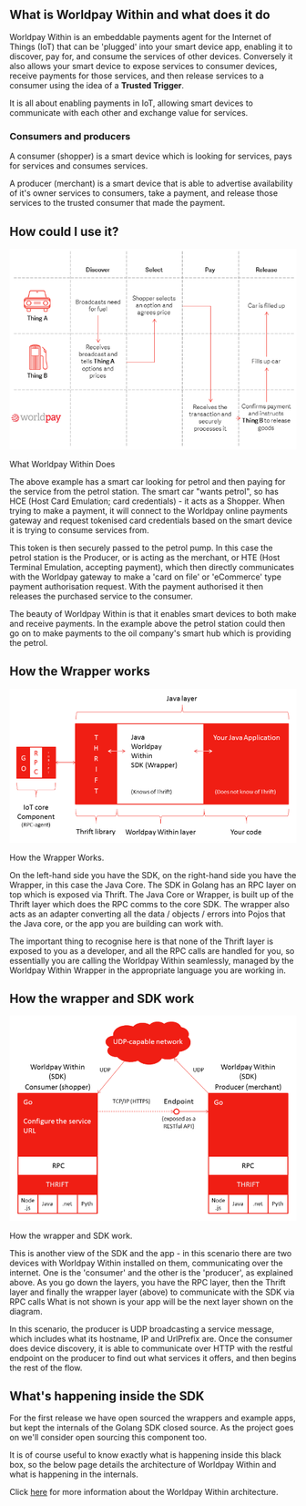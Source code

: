 ## What is Worldpay Within and what does it do

Worldpay Within is an embeddable payments agent for the Internet of Things (IoT) that can be 'plugged' into your smart device app, enabling it to discover, pay for, and consume the services of other devices. Conversely it also allows your smart device to expose services to consumer devices, receive payments for those services, and then release services to a consumer using the idea of a **Trusted Trigger**.

It is all about enabling payments in IoT, allowing smart devices to communicate with each other and exchange value for services.

### Consumers and producers
A consumer (shopper) is a smart device which is looking for services, pays for services and consumes services.

A producer (merchant) is a smart device that is able to advertise availability of it's owner services to consumers, take a payment, and release those services to the trusted consumer that made the payment.

## How could I use it?
![What Worldpay Within Does](images/the-flows/car-fuel-flow.png)
<figcaption>What Worldpay Within Does</figcaption>

The above example has a smart car looking for petrol and then paying for the service from the petrol station. The smart car "wants petrol", so has HCE (Host Card Emulation; card credentials) - it acts as a Shopper. When trying to make a payment, it will connect to the Worldpay online payments gateway and request tokenised card credentials based on the smart device it is trying to consume services from.

This token is then securely passed to the petrol pump. In this case the petrol station is the Producer, or is acting as the merchant, or HTE (Host Terminal Emulation, accepting payment), which then directly communicates with the Worldpay gateway to make a 'card on file' or 'eCommerce' type payment authorisation request. With the payment authorised it then releases the purchased service to the consumer.

The beauty of Worldpay Within is that it enables smart devices to both make and receive payments. In the example above the petrol station could then go on to make payments to the oil company's smart hub which is providing the petrol.

## How the Wrapper works

![How the Wrapper Works](images/the-flows/how-the-wrapper-works.png)
<figcaption>How the Wrapper Works.</figcaption>

On the left-hand side you have the SDK, on the right-hand side you have the Wrapper, in this case the Java Core. The SDK in Golang has an RPC layer on top which is exposed via Thrift. The Java Core or Wrapper, is built up of the Thrift layer which does the RPC comms to the core SDK. The wrapper also acts as an adapter converting all the data / objects / errors into Pojos that the Java core, or the app you are building can work with.

The important thing to recognise here is that none of the Thrift layer is exposed to you as a developer, and all the RPC calls are handled for you, so essentially you are calling the Worldpay Within seamlessly, managed by the Worldpay Within Wrapper in the appropriate language you are working in.

## How the wrapper and SDK work

![How the wrapper and SDK work](images/the-flows/internal-structure-3.png)
<figcaption>How the wrapper and SDK work.</figcaption>

This is another view of the SDK and the app - in this scenario there are two devices with Worldpay Within installed on them, communicating over the internet. One is the 'consumer' and the other is the 'producer', as explained above. As you go down the layers, you have the RPC layer, then the Thrift layer and finally the wrapper layer (above) to communicate with the SDK via RPC calls What is not shown is your app will be the next layer shown on the diagram.

In this scenario, the producer is UDP broadcasting a service message, which includes what its hostname, IP and UrlPrefix are. Once the consumer does device discovery, it is able to communicate over HTTP with the restful endpoint on the producer to find out what services it offers, and then begins the rest of the flow.

## What's happening inside the SDK

For the first release we have open sourced the wrappers and example apps, but kept the internals of the Golang SDK closed source. As the project goes on we'll consider open sourcing this component too.

It is of course useful to know exactly what is happening inside this black box, so the below page details the architecture of Worldpay Within and what is happening in the internals.

Click [here](architecture) for more information about the Worldpay Within architecture.